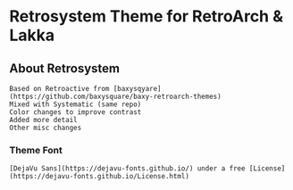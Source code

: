 Retrosystem Theme for RetroArch & Lakka
====================

About Retrosystem
-----------------

	Based on Retroactive from [baxysqyare](https://github.com/baxysquare/baxy-retroarch-themes) 
	Mixed with Systematic (same repo)
	Color changes to improve contrast
	Added more detail
	Other misc changes

	
### Theme Font
 
	[DejaVu Sans](https://dejavu-fonts.github.io/) under a free [License](https://dejavu-fonts.github.io/License.html)
 
